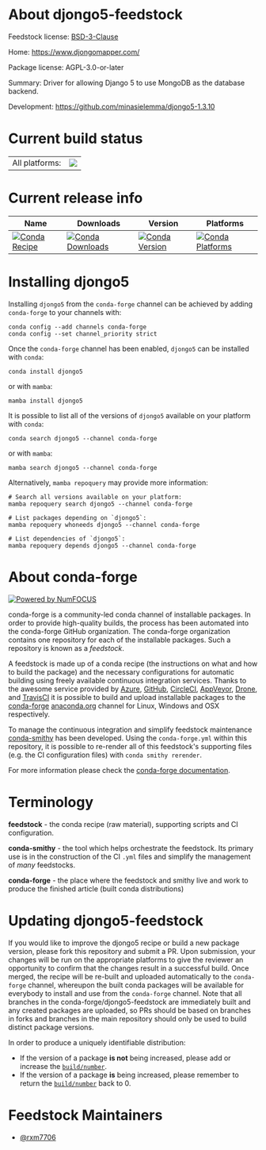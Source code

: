 About djongo5-feedstock
=======================

Feedstock license: [BSD-3-Clause](https://github.com/conda-forge/djongo5-feedstock/blob/main/LICENSE.txt)

Home: https://www.djongomapper.com/

Package license: AGPL-3.0-or-later

Summary: Driver for allowing Django 5 to use MongoDB as the database backend.

Development: https://github.com/minasielemma/djongo5-1.3.10

Current build status
====================


<table><tr><td>All platforms:</td>
    <td>
      <a href="https://dev.azure.com/conda-forge/feedstock-builds/_build/latest?definitionId=23255&branchName=main">
        <img src="https://dev.azure.com/conda-forge/feedstock-builds/_apis/build/status/djongo5-feedstock?branchName=main">
      </a>
    </td>
  </tr>
</table>

Current release info
====================

| Name | Downloads | Version | Platforms |
| --- | --- | --- | --- |
| [![Conda Recipe](https://img.shields.io/badge/recipe-djongo5-green.svg)](https://anaconda.org/conda-forge/djongo5) | [![Conda Downloads](https://img.shields.io/conda/dn/conda-forge/djongo5.svg)](https://anaconda.org/conda-forge/djongo5) | [![Conda Version](https://img.shields.io/conda/vn/conda-forge/djongo5.svg)](https://anaconda.org/conda-forge/djongo5) | [![Conda Platforms](https://img.shields.io/conda/pn/conda-forge/djongo5.svg)](https://anaconda.org/conda-forge/djongo5) |

Installing djongo5
==================

Installing `djongo5` from the `conda-forge` channel can be achieved by adding `conda-forge` to your channels with:

```
conda config --add channels conda-forge
conda config --set channel_priority strict
```

Once the `conda-forge` channel has been enabled, `djongo5` can be installed with `conda`:

```
conda install djongo5
```

or with `mamba`:

```
mamba install djongo5
```

It is possible to list all of the versions of `djongo5` available on your platform with `conda`:

```
conda search djongo5 --channel conda-forge
```

or with `mamba`:

```
mamba search djongo5 --channel conda-forge
```

Alternatively, `mamba repoquery` may provide more information:

```
# Search all versions available on your platform:
mamba repoquery search djongo5 --channel conda-forge

# List packages depending on `djongo5`:
mamba repoquery whoneeds djongo5 --channel conda-forge

# List dependencies of `djongo5`:
mamba repoquery depends djongo5 --channel conda-forge
```


About conda-forge
=================

[![Powered by
NumFOCUS](https://img.shields.io/badge/powered%20by-NumFOCUS-orange.svg?style=flat&colorA=E1523D&colorB=007D8A)](https://numfocus.org)

conda-forge is a community-led conda channel of installable packages.
In order to provide high-quality builds, the process has been automated into the
conda-forge GitHub organization. The conda-forge organization contains one repository
for each of the installable packages. Such a repository is known as a *feedstock*.

A feedstock is made up of a conda recipe (the instructions on what and how to build
the package) and the necessary configurations for automatic building using freely
available continuous integration services. Thanks to the awesome service provided by
[Azure](https://azure.microsoft.com/en-us/services/devops/), [GitHub](https://github.com/),
[CircleCI](https://circleci.com/), [AppVeyor](https://www.appveyor.com/),
[Drone](https://cloud.drone.io/welcome), and [TravisCI](https://travis-ci.com/)
it is possible to build and upload installable packages to the
[conda-forge](https://anaconda.org/conda-forge) [anaconda.org](https://anaconda.org/)
channel for Linux, Windows and OSX respectively.

To manage the continuous integration and simplify feedstock maintenance
[conda-smithy](https://github.com/conda-forge/conda-smithy) has been developed.
Using the ``conda-forge.yml`` within this repository, it is possible to re-render all of
this feedstock's supporting files (e.g. the CI configuration files) with ``conda smithy rerender``.

For more information please check the [conda-forge documentation](https://conda-forge.org/docs/).

Terminology
===========

**feedstock** - the conda recipe (raw material), supporting scripts and CI configuration.

**conda-smithy** - the tool which helps orchestrate the feedstock.
                   Its primary use is in the construction of the CI ``.yml`` files
                   and simplify the management of *many* feedstocks.

**conda-forge** - the place where the feedstock and smithy live and work to
                  produce the finished article (built conda distributions)


Updating djongo5-feedstock
==========================

If you would like to improve the djongo5 recipe or build a new
package version, please fork this repository and submit a PR. Upon submission,
your changes will be run on the appropriate platforms to give the reviewer an
opportunity to confirm that the changes result in a successful build. Once
merged, the recipe will be re-built and uploaded automatically to the
`conda-forge` channel, whereupon the built conda packages will be available for
everybody to install and use from the `conda-forge` channel.
Note that all branches in the conda-forge/djongo5-feedstock are
immediately built and any created packages are uploaded, so PRs should be based
on branches in forks and branches in the main repository should only be used to
build distinct package versions.

In order to produce a uniquely identifiable distribution:
 * If the version of a package **is not** being increased, please add or increase
   the [``build/number``](https://docs.conda.io/projects/conda-build/en/latest/resources/define-metadata.html#build-number-and-string).
 * If the version of a package **is** being increased, please remember to return
   the [``build/number``](https://docs.conda.io/projects/conda-build/en/latest/resources/define-metadata.html#build-number-and-string)
   back to 0.

Feedstock Maintainers
=====================

* [@rxm7706](https://github.com/rxm7706/)

